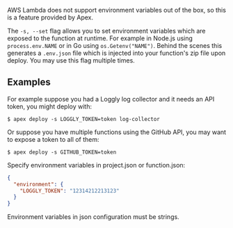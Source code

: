 
AWS Lambda does not support environment variables out of the box, so this is a feature provided by Apex.

The `-s, --set` flag allows you to set environment variables which are exposed to the function at runtime. For example in Node.js using `process.env.NAME` or in Go using `os.Getenv("NAME")`. Behind the scenes this generates a `.env.json` file which is injected into your function's zip file upon deploy. You may use this flag multiple times.

## Examples

For example suppose you had a Loggly log collector and it needs an API token, you might deploy with:

```
$ apex deploy -s LOGGLY_TOKEN=token log-collector
```

Or suppose you have multiple functions using the GitHub API, you may want to expose a token to all of them:

```
$ apex deploy -s GITHUB_TOKEN=token
```

Specify environment variables in project.json or function.json:

```json
{
  "environment": {
    "LOGGLY_TOKEN": "12314212213123"
  }
}
```

Environment variables in json configuration must be strings.
